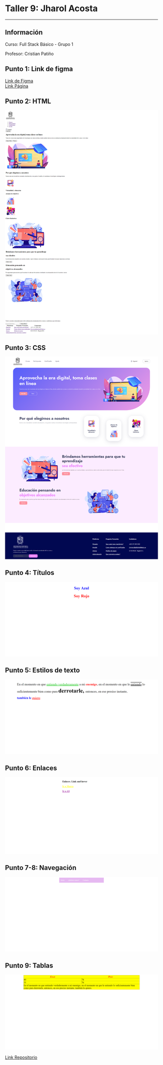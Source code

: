 <h1>Taller 9: Jharol Acosta</h1>
<hr>

<h2>Información</h2>
<p>Curso: Full Stack Básico - Grupo 1</p> 
<p>Profesor: Cristian Patiño</p>

<h2>Punto 1: Link de figma</h2>
<a href="https://www.figma.com/file/g2n6ZlrG1twyTNBD5GCIR9/Untitled?node-id=3-80&t=Ne3Tz4jDanrnuMrs-0">Link de Figma</a>

<br>
<a href="https://ikanekl.github.io/Taller-9-Full-Stack/">Link Página</a>

<h2>Punto 2: HTML</h2>
<img src="./Public/Images/HTML.png" alt="HTML2">

<h2> Punto 3: CSS</h2>
<img src="./Public/Images/CSS.png" alt="CSS">

<h2>Punto 4: Títulos</h2> 
<img src="./Public/Images/Punto 4.png" alt="Punto 4">

<h2>Punto 5: Estilos de texto</h2> 
<img src="./Public/Images/5.png" alt="Punto 5">

<h2>Punto 6: Enlaces</h2> 
<img src="./Public/Images/Punto 6.png" alt="Punto 6">

<h2>Punto 7-8: Navegación</h2> 
<img src="./Public/Images/Punto 7 - 8.png" alt="Punto 7 - 8">

<h2>Punto 9: Tablas</h2> 
<img src="./Public/Images/Punto 9.png" alt="Punto 9">

<a href="https://github.com/IKaneKl/Taller-9-Full-Stack ">Link Repositorio</a>
